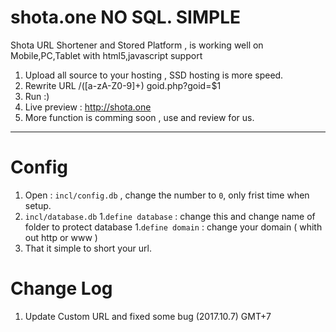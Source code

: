 # shota.one NO SQL. SIMPLE
Shota URL Shortener and Stored Platform , is working well on Mobile,PC,Tablet with html5,javascript support 
1. Upload all source to your hosting , SSD hosting is more speed.
2. Rewrite URL /([a-zA-Z0-9]+) goid.php?goid=$1
3. Run :)
4. Live preview : http://shota.one
5. More function is comming soon , use and review for us.
____________________________________
# Config
1. Open : `incl/config.db` , change the number to `0`, only frist time when setup.
1. `incl/database.db` 
	1.`define database` : change this and change name of folder to protect database
	1.`define domain` : change your domain ( whith out http or www )
1. That it simple to short your url.
# Change Log
1. Update Custom URL and fixed some bug (2017.10.7) GMT+7